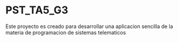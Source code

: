 # PST_TA5_G3
Este proyecto es creado para desarrollar una aplicacion sencilla de la materia de programacion de sistemas telematicos
